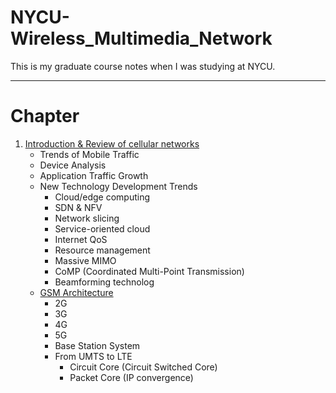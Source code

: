 NYCU-Wireless_Multimedia_Network
===

This is my graduate course notes when I was studying at NYCU.

---

# Chapter
1. [Introduction & Review of cellular networks](./Chapter/Introduction%20&%20Review%20of%20cellular%20networks.md)
   - Trends of Mobile Traffic
   - Device Analysis
   - Application Traffic Growth
   - New Technology Development Trends
     * Cloud/edge computing
     * SDN & NFV
     * Network slicing
     * Service-oriented cloud
     * Internet QoS
     * Resource management
     * Massive MIMO
     * CoMP (Coordinated Multi-Point Transmission)
     * Beamforming technolog
   - [GSM Architecture](./Chapter/GSM%20Architecture.md) 
     * 2G
     * 3G
     * 4G
     * 5G
     * Base Station System
     * From UMTS to LTE
       * Circuit Core (Circuit Switched Core) 
       * Packet Core (IP convergence)